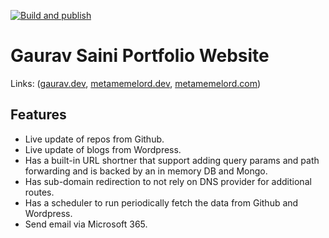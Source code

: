 [![Build and publish](https://github.com/metamemelord/portfolio-website/actions/workflows/build.yml/badge.svg)](https://github.com/metamemelord/portfolio-website/actions/workflows/build.yml)

# Gaurav Saini Portfolio Website 
Links: ([gaurav.dev](https://gaurav.dev), [metamemelord.dev](https://metamemelord.dev), [metamemelord.com](https://metamemelord.com))

## Features
- Live update of repos from Github.
- Live update of blogs from Wordpress.
- Has a built-in URL shortner that support adding query params and path forwarding and is backed by an in memory DB and Mongo.
- Has sub-domain redirection to not rely on DNS provider for additional routes.
- Has a scheduler to run periodically fetch the data from Github and Wordpress.
- Send email via Microsoft 365.
